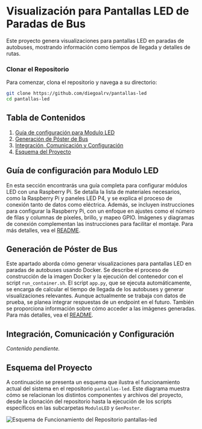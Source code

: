 # Visualización para Pantallas LED de Paradas de Bus

Este proyecto genera visualizaciones para pantallas LED en paradas de autobuses, mostrando información como tiempos de llegada y detalles de rutas.

### Clonar el Repositorio

Para comenzar, clona el repositorio y navega a su directorio:

```bash
git clone https://github.com/diegoalrv/pantallas-led
cd pantallas-led
```

## Tabla de Contenidos
1. [Guía de configuración para Modulo LED](#guia-de-configuración-para-modulo-led)
2. [Generación de Póster de Bus](#generación-de-póster-de-bus)
3. [Integración, Comunicación y Configuración](#integración-comunicación-y-configuración)
4. [Esquema del Proyecto](#esquema-del-proyecto)

## Guía de configuración para Modulo LED
En esta sección encontrarás una guía completa para configurar módulos LED con una Raspberry Pi. Se detalla la lista de materiales necesarios, como la Raspberry Pi y paneles LED P4, y se explica el proceso de conexión tanto de datos como eléctrica. Además, se incluyen instrucciones para configurar la Raspberry Pi, con un enfoque en ajustes como el número de filas y columnas de píxeles, brillo, y mapeo GPIO. Imágenes y diagramas de conexión complementan las instrucciones para facilitar el montaje.
Para más detalles, vea el [README](./ModuloLED/README.md).

## Generación de Póster de Bus
Este apartado aborda cómo generar visualizaciones para pantallas LED en paradas de autobuses usando Docker. Se describe el proceso de construcción de la imagen Docker y la ejecución del contenedor con el script ```run_container.sh```. El script ```app.py```, que se ejecuta automáticamente, se encarga de calcular el tiempo de llegada de los autobuses y generar visualizaciones relevantes. Aunque actualmente se trabaja con datos de prueba, se planea integrar respuestas de un endpoint en el futuro. También se proporciona información sobre cómo acceder a las imágenes generadas.
Para más detalles, vea el [README](./GenPoster/README.md).

## Integración, Comunicación y Configuración
*Contenido pendiente.*

## Esquema del Proyecto

A continuación se presenta un esquema que ilustra el funcionamiento actual del sistema en el repositorio `pantallas-led`. Este diagrama muestra cómo se relacionan los distintos componentes y archivos del proyecto, desde la clonación del repositorio hasta la ejecución de los scripts específicos en las subcarpetas `ModuloLED` y `GenPoster`.

![Esquema de Funcionamiento del Repositorio pantallas-led](./esquema-repo.png)

